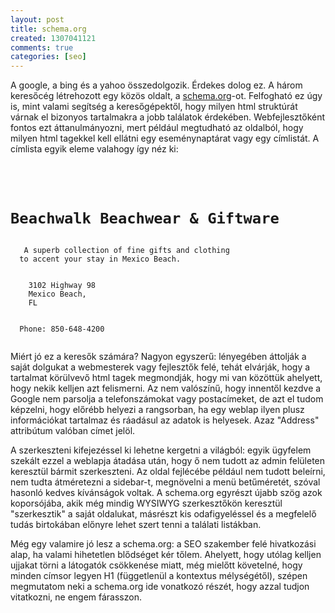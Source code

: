 ```yaml
---
layout: post
title: schema.org
created: 1307041121
comments: true
categories: [seo]
---
```

A google, a bing és a yahoo összedolgozik. Érdekes dolog ez. A három keresőcég létrehozott egy közös oldalt, a <a href="http://schema.org">schema.org</a>-ot. Felfogható ez úgy is, mint valami segítség a keresőgépektől, hogy milyen html struktúrát várnak el bizonyos tartalmakra a jobb találatok érdekében. Webfejlesztőként fontos ezt áttanulmányozni, mert például megtudható az oldalból, hogy milyen html tagekkel kell ellátni egy eseménynaptárat vagy egy címlistát. A címlista egyik eleme valahogy így néz ki:
<code class="html">
<div itemscope itemtype="http://schema.org/LocalBusiness">
  <h1><span itemprop="name">Beachwalk Beachwear & Giftware</span></h1>
  <span itemprop="description"> A superb collection of fine gifts and clothing
  to accent your stay in Mexico Beach.</span>
  <div itemprop="address" itemscope itemtype="http://schema.org/PostalAddress">
    <span itemprop="streetAddress">3102 Highway 98</span>
    <span itemprop="addressLocality">Mexico Beach</span>,
    <span itemprop="addressRegion">FL</span>
  </div>
  Phone: <span itemprop="telephone">850-648-4200</span>
</div>
</code>

Miért jó ez a keresők számára? Nagyon egyszerű: lényegében áttolják a saját dolgukat a webmesterek vagy fejlesztők felé, tehát elvárják, hogy a tartalmat körülvevő html tagek megmondják, hogy mi van közöttük ahelyett, hogy nekik kelljen azt felismerni. Az nem valószínű, hogy innentől kezdve a Google nem parsolja a telefonszámokat vagy postacímeket, de azt el tudom képzelni, hogy előrébb helyezi a rangsorban, ha egy weblap ilyen plusz információkat tartalmaz és ráadásul az adatok is helyesek. Azaz "Address" attribútum valóban címet jelöl.

A szerkeszteni kifejezéssel ki lehetne kergetni a világból: egyik ügyfelem szekált ezzel a weblapja átadása után, hogy ő nem tudott az admin felületen keresztül bármit szerkeszteni. Az oldal fejlécébe például nem tudott beleírni, nem tudta átméretezni a sidebar-t, megnövelni a menü betűméretét, szóval hasonló kedves kívánságok voltak. A schema.org egyrészt újabb szög azok koporsójába, akik még mindig WYSIWYG szerkesztőkön keresztül "szerkesztik" a saját oldalukat, másrészt kis odafigyeléssel és a megfelelő tudás birtokában előnyre lehet szert tenni a találati listákban.

Még egy valamire jó lesz a schema.org: a SEO szakember felé hivatkozási alap, ha valami hihetetlen blődséget kér tőlem. Ahelyett, hogy utólag kelljen ujjakat törni a látogatók csökkenése miatt, még mielőtt követelné, hogy minden címsor legyen H1 (függetlenül a kontextus mélységétől), szépen megmutatom neki a schema.org ide vonatkozó részét, hogy azzal tudjon vitatkozni, ne engem fárasszon.
